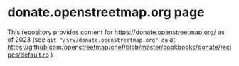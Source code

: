 # donate.openstreetmap.org page

This repository provides content for https://donate.openstreetmap.org/ as of 2023 (see `git "/srv/donate.openstreetmap.org" do` at https://github.com/openstreetmap/chef/blob/master/cookbooks/donate/recipes/default.rb )
